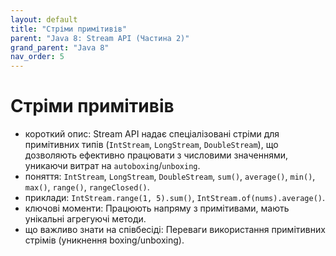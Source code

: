 ```yaml
---
layout: default
title: "Стріми примітивів"
parent: "Java 8: Stream API (Частина 2)"
grand_parent: "Java 8"
nav_order: 5
---
```


# Стріми примітивів

*   короткий опис: Stream API надає спеціалізовані стріми для примітивних типів (`IntStream`, `LongStream`, `DoubleStream`), що дозволяють ефективно працювати з числовими значеннями, уникаючи витрат на `autoboxing`/`unboxing`.
*   поняття: `IntStream`, `LongStream`, `DoubleStream`, `sum()`, `average()`, `min()`, `max()`, `range()`, `rangeClosed()`.
*   приклади: `IntStream.range(1, 5).sum()`, `IntStream.of(nums).average()`.
*   ключові моменти: Працюють напряму з примітивами, мають унікальні агрегуючі методи.
*   що важливо знати на співбесіді: Переваги використання примітивних стрімів (уникнення boxing/unboxing).
